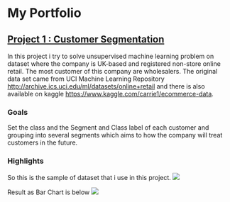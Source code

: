 # My Portfolio

## [Project 1 : Customer Segmentation](https://github.com/lutpan/Customer-Segmentation)

In this project i try to solve unsupervised machine learning problem on  dataset where the company is UK-based and registered non-store online retail. The most customer of this company are wholesalers. The original data set came from UCI Machine Learning Repository http://archive.ics.uci.edu/ml/datasets/online+retail and there is also available on kaggle https://www.kaggle.com/carrie1/ecommerce-data.
### Goals
Set the class and the Segment and Class label of each customer and grouping into several segments which aims to how the company will treat customers in the future.
### Highlights
So this is the sample of dataset that i use in this project.
![](https://github.com/lutpan/My-Portfolio/blob/main/Img/df_sample.png) 

Result as Bar Chart is below
![](https://github.com/lutpan/My-Portfolio/blob/main/Img/Bar%20Chart%20per%20Segment%20UK.png)

